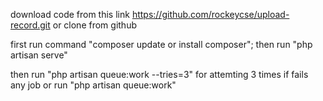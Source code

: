 download code from this link https://github.com/rockeycse/upload-record.git  or clone from github

first run command "composer update or install composer";
then run "php artisan serve"

then run "php artisan queue:work --tries=3" for attemting 3 times if fails any job
or run "php artisan queue:work"




